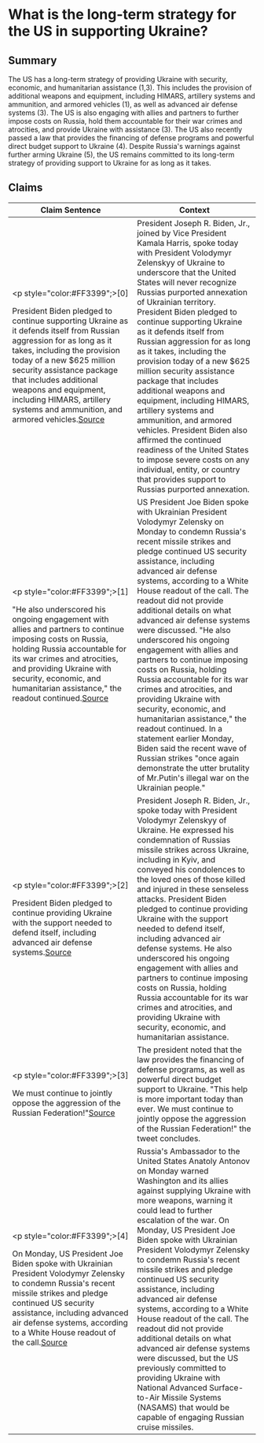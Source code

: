 # What is the long-term strategy for the US in supporting Ukraine?

## Summary
The US has a long-term strategy of providing Ukraine with security, economic, and humanitarian assistance (1,3). This includes the provision of additional weapons and equipment, including HIMARS, artillery systems and ammunition, and armored vehicles (1), as well as advanced air defense systems (3). The US is also engaging with allies and partners to further impose costs on Russia, hold them accountable for their war crimes and atrocities, and provide Ukraine with assistance (3). The US also recently passed a law that provides the financing of defense programs and powerful direct budget support to Ukraine (4). Despite Russia's warnings against further arming Ukraine (5), the US remains committed to its long-term strategy of providing support to Ukraine for as long as it takes.

## Claims
| Claim Sentence | Context |
|---|---|
|<p style="color:#FF3399";>[0]</p>President Biden pledged to continue supporting Ukraine as it defends itself from Russian aggression for as long as it takes, including the provision today of a new $625 million security assistance package that includes additional weapons and equipment, including HIMARS, artillery systems and ammunition, and armored vehicles.<a href="https://www.whitehouse.gov/briefing-room/statements-releases/2022/10/04/readout-of-president-bidens-call-with-president-zelenskyy-of-ukraine-10/" target="_blank">Source</a>| President Joseph R. Biden, Jr., joined by Vice President Kamala Harris, spoke today with President Volodymyr Zelenskyy of Ukraine to underscore that the United States will never recognize Russias purported annexation of Ukrainian territory. President Biden pledged to continue supporting Ukraine as it defends itself from Russian aggression for as long as it takes, including the provision today of a new $625 million security assistance package that includes additional weapons and equipment, including HIMARS, artillery systems and ammunition, and armored vehicles. President Biden also affirmed the continued readiness of the United States to impose severe costs on any individual, entity, or country that provides support to Russias purported annexation.|
|<p style="color:#FF3399";>[1]</p>"He also underscored his ongoing engagement with allies and partners to continue imposing costs on Russia, holding Russia accountable for its war crimes and atrocities, and providing Ukraine with security, economic, and humanitarian assistance," the readout continued.<a href="https://www.cnn.com/europe/live-news/russia-ukraine-war-news-10-10-22/h_41294d04001fdcae771da5132a3028cd" target="_blank">Source</a>| US President Joe Biden spoke with Ukrainian President Volodymyr Zelensky on Monday to condemn Russia's recent missile strikes and pledge continued US security assistance, including advanced air defense systems, according to a White House readout of the call. The readout did not provide additional details on what advanced air defense systems were discussed. "He also underscored his ongoing engagement with allies and partners to continue imposing costs on Russia, holding Russia accountable for its war crimes and atrocities, and providing Ukraine with security, economic, and humanitarian assistance," the readout continued. In a statement earlier Monday, Biden said the recent wave of Russian strikes "once again demonstrate the utter brutality of Mr.Putin's illegal war on the Ukrainian people."|
|<p style="color:#FF3399";>[2]</p>President Biden pledged to continue providing Ukraine with the support needed to defend itself, including advanced air defense systems.<a href="https://www.whitehouse.gov/briefing-room/statements-releases/2022/10/10/readout-of-president-joe-bidens-call-with-president-volodymyr-zelenskyy-of-ukraine/" target="_blank">Source</a>| President Joseph R. Biden, Jr., spoke today with President Volodymyr Zelenskyy of Ukraine. He expressed his condemnation of Russias missile strikes across Ukraine, including in Kyiv, and conveyed his condolences to the loved ones of those killed and injured in these senseless attacks. President Biden pledged to continue providing Ukraine with the support needed to defend itself, including advanced air defense systems. He also underscored his ongoing engagement with allies and partners to continue imposing costs on Russia, holding Russia accountable for its war crimes and atrocities, and providing Ukraine with security, economic, and humanitarian assistance.|
|<p style="color:#FF3399";>[3]</p>We must continue to jointly oppose the aggression of the Russian Federation!"<a href="https://www.ukrinform.net/rubric-polytics/3583649-zelensky-thanks-biden-for-additional-12b-in-aid.html" target="_blank">Source</a>| The president noted that the law provides the financing of defense programs, as well as powerful direct budget support to Ukraine. "This help is more important today than ever. We must continue to jointly oppose the aggression of the Russian Federation!" the tweet concludes.|
|<p style="color:#FF3399";>[4]</p>On Monday, US President Joe Biden spoke with Ukrainian President Volodymyr Zelensky to condemn Russia's recent missile strikes and pledge continued US security assistance, including advanced air defense systems, according to a White House readout of the call.<a href="https://www.cnn.com/europe/live-news/russia-ukraine-war-news-10-11-22/h_722c4dbb79752893211cc5f694d6fe9d" target="_blank">Source</a>| Russia's Ambassador to the United States Anatoly Antonov on Monday warned Washington and its allies against supplying Ukraine with more weapons, warning it could lead to further escalation of the war. On Monday, US President Joe Biden spoke with Ukrainian President Volodymyr Zelensky to condemn Russia's recent missile strikes and pledge continued US security assistance, including advanced air defense systems, according to a White House readout of the call. The readout did not provide additional details on what advanced air defense systems were discussed, but the US previously committed to providing Ukraine with National Advanced Surface-to-Air Missile Systems (NASAMS) that would be capable of engaging Russian cruise missiles.|
